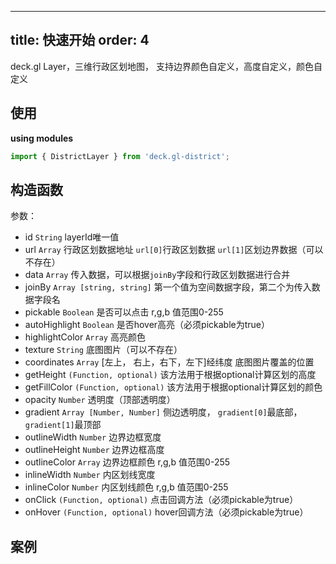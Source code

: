 
---
title: 快速开始
order: 4
---

deck.gl Layer，三维行政区划地图， 支持边界颜色自定义，高度自定义，颜色自定义

## 使用
**using modules**

```javascript
import { DistrictLayer } from 'deck.gl-district';
```

## 构造函数

参数：
- id `String` layerId唯一值
- url `Array` 行政区划数据地址 `url[0]`行政区划数据 `url[1]`区划边界数据（可以不存在）
- data `Array` 传入数据，可以根据`joinBy`字段和行政区划数据进行合并
- joinBy `Array [string, string]` 第一个值为空间数据字段，第二个为传入数据字段名
- pickable `Boolean` 是否可以点击 r,g,b 值范围0-255
- autoHighlight `Boolean` 是否hover高亮（必须pickable为true）
- highlightColor `Array` 高亮颜色
- texture `String` 底图图片（可以不存在）
- coordinates `Array` [左上， 右上，右下，左下]经纬度  底图图片覆盖的位置 
- getHeight `(Function, optional)` 该方法用于根据optional计算区划的高度
- getFillColor `(Function, optional)` 该方法用于根据optional计算区划的颜色
- opacity `Number` 透明度（顶部透明度）
- gradient `Array [Number, Number]` 侧边透明度， `gradient[0]`最底部，`gradient[1]`最顶部 
- outlineWidth `Number` 边界边框宽度
- outlineHeight `Number` 边界边框高度
- outlineColor `Array` 边界边框颜色 r,g,b 值范围0-255
- inlineWidth `Number` 内区划线宽度
- inlineColor `Number` 内区划线颜色 r,g,b 值范围0-255
- onClick `(Function, optional)` 点击回调方法（必须pickable为true）
- onHover `(Function, optional)` hover回调方法（必须pickable为true）


## 案例
<code src="./examples/district.jsx">